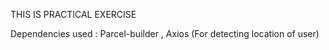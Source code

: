 THIS IS PRACTICAL EXERCISE 

Dependencies used : Parcel-builder , Axios (For detecting location of user)